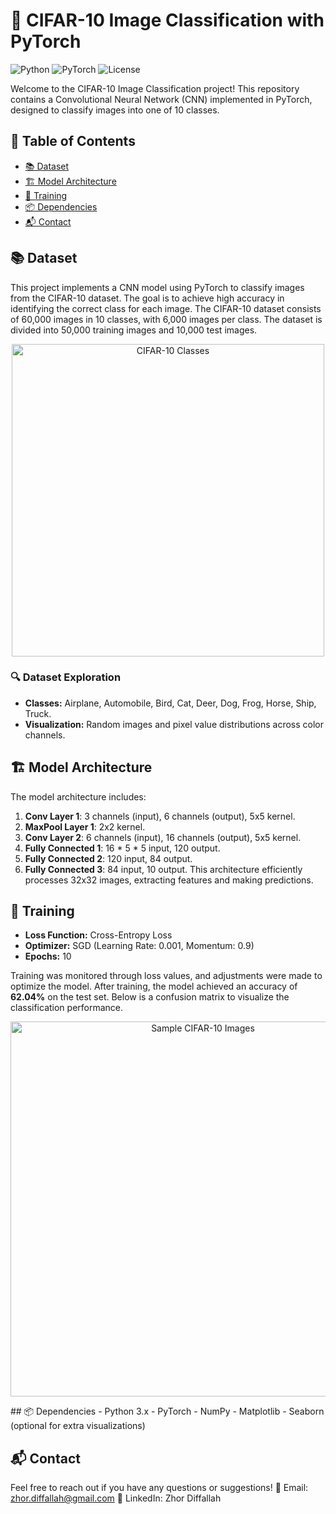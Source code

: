 # 🎨 CIFAR-10 Image Classification with PyTorch

![Python](https://img.shields.io/badge/Python-3.x-blue.svg) ![PyTorch](https://img.shields.io/badge/PyTorch-1.x-orange.svg) ![License](https://img.shields.io/badge/License-MIT-green.svg)

Welcome to the CIFAR-10 Image Classification project! This repository contains a Convolutional Neural Network (CNN) implemented in PyTorch, designed to classify images into one of 10 classes.

## 📜 Table of Contents

- [📚 Dataset](#-dataset)
- [🏗️ Model Architecture](#%EF%B8%8F-model-architecture)
- [🔧 Training](#-training)
- [📦 Dependencies](#-dependencies)
- [📬 Contact](#-contact)

## 📚 Dataset

This project implements a CNN model using PyTorch to classify images from the CIFAR-10 dataset. The goal is to achieve high accuracy in identifying the correct class for each image.
The CIFAR-10 dataset consists of 60,000 images in 10 classes, with 6,000 images per class. The dataset is divided into 50,000 training images and 10,000 test images.
<p align="center">
  <img src="https://miro.medium.com/v2/resize:fit:4800/format:webp/1*PikwjA1WEmFNX-kYE24QYA.png" alt="CIFAR-10 Classes" width="500"/>
</p>

### 🔍 Dataset Exploration

- **Classes:** Airplane, Automobile, Bird, Cat, Deer, Dog, Frog, Horse, Ship, Truck.
- **Visualization:** Random images and pixel value distributions across color channels.

## 🏗️ Model Architecture

The model architecture includes:
1. **Conv Layer 1**: 3 channels (input), 6 channels (output), 5x5 kernel.
2. **MaxPool Layer 1**: 2x2 kernel.
3. **Conv Layer 2**: 6 channels (input), 16 channels (output), 5x5 kernel.
4. **Fully Connected 1**: 16 * 5 * 5 input, 120 output.
5. **Fully Connected 2**: 120 input, 84 output.
6. **Fully Connected 3**: 84 input, 10 output.
This architecture efficiently processes 32x32 images, extracting features and making predictions.

## 🔧 Training

- **Loss Function:** Cross-Entropy Loss
- **Optimizer:** SGD (Learning Rate: 0.001, Momentum: 0.9)
- **Epochs:** 10

Training was monitored through loss values, and adjustments were made to optimize the model. After training, the model achieved an accuracy of **62.04%** on the test set. Below is a confusion matrix to visualize the classification performance.
<p align="center">
  <img src="https://raw.githubusercontent.com/yourusername/cifar10-image-classification/main/images/sample_images.png" alt="Sample CIFAR-10 Images" width="600"/>
</p>
## 📦 Dependencies
- Python 3.x
- PyTorch
- NumPy
- Matplotlib
- Seaborn (optional for extra visualizations)

## 📬 Contact
Feel free to reach out if you have any questions or suggestions!
📧 Email: zhor.diffallah@gmail.com
💼 LinkedIn: Zhor Diffallah
